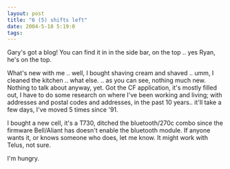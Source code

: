 ```yaml
---
layout: post
title: "6 (5) shifts left"
date: 2004-5-18 5:19:0
tags: 
---
```


Gary's got a blog! You can find it in in the side bar, on the top .. yes Ryan, he's on the top.

What's new with me .. well, I bought shaving cream and shaved .. umm, I cleaned the kitchen .. what else. .. as you can see, nothing much new. Nothing to talk about anyway, yet. Got the CF application, it's mostly filled out, I have to do some research on where I've been working and living; with addresses and postal codes and addresses, in the past 10 years.. it'll take a few days, I've moved 5 times since '91.

I bought a new cell, it's a T730, ditched the bluetooth/270c combo since the firmware Bell/Aliant has doesn't enable the bluetooth module. If anyone wants it, or knows someone who does, let me know. It might work with Telus, not sure.

I'm hungry.

